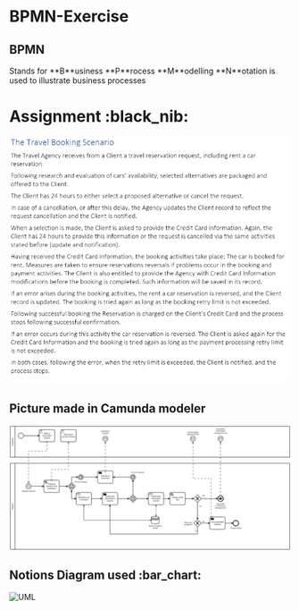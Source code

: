 # BPMN-Exercise

<h2>BPMN</h2>
Stands for **B**usiness **P**rocess **M**odelling **N**otation is used to illustrate business processes

<h1>Assignment :black_nib:</h1>

<img src="https://github.com/JonasManley/BPMN-Exercise/blob/master/Assignment%20text.png" alt="UML" height="auto" width="auto" style="max-width:100%;">

<h2>Picture made in Camunda modeler</h2>
  
<img src="https://github.com/JonasManley/BPMN-Exercise/blob/master/BPMN%20-%20assignment%20picture.png" alt="UML" height="auto" width="auto" style="max-width:100%;">


<h2>Notions Diagram used :bar_chart:</h2>

<img src="https://github.com/JonasManley/BPMN-Exercise/blob/master/bpmn%202.0%20%E2%80%93%20Business%20Process%20Modelling%20and%20Notation.png" alt="UML" height="auto" width="auto" style="max-width:100%;">
